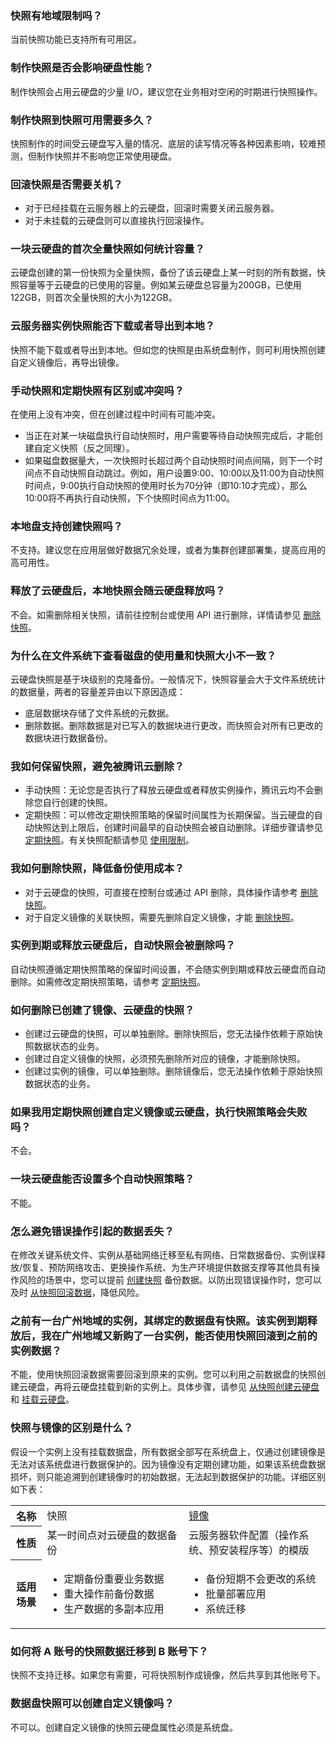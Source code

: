 ### 快照有地域限制吗？
当前快照功能已支持所有可用区。

### 制作快照是否会影响硬盘性能？
制作快照会占用云硬盘的少量 I/O，建议您在业务相对空闲的时期进行快照操作。

### 制作快照到快照可用需要多久？
快照制作的时间受云硬盘写入量的情况、底层的读写情况等各种因素影响，较难预测，但制作快照并不影响您正常使用硬盘。

### 回滚快照是否需要关机？
- 对于已经挂载在云服务器上的云硬盘，回滚时需要关闭云服务器。
- 对于未挂载的云硬盘则可以直接执行回滚操作。

### 一块云硬盘的首次全量快照如何统计容量？
云硬盘创建的第一份快照为全量快照，备份了该云硬盘上某一时刻的所有数据，快照容量等于云硬盘的已使用的容量。例如某云硬盘总容量为200GB，已使用122GB，则首次全量快照的大小为122GB。

### 云服务器实例快照能否下载或者导出到本地？
快照不能下载或者导出到本地。但如您的快照是由系统盘制作，则可利用快照创建自定义镜像后，再导出镜像。

### 手动快照和定期快照有区别或冲突吗？
在使用上没有冲突，但在创建过程中时间有可能冲突。
- 当正在对某一块磁盘执行自动快照时，用户需要等待自动快照完成后，才能创建自定义快照（反之同理）。
- 如果磁盘数据量大，一次快照时长超过两个自动快照时间点间隔，则下一个时间点不自动快照自动跳过。例如，用户设置9:00、10:00以及11:00为自动快照时间点，9:00执行自动快照的使用时长为70分钟（即10:10才完成），那么10:00将不再执行自动快照，下个快照时间点为11:00。

### 本地盘支持创建快照吗？
不支持。建议您在应用层做好数据冗余处理，或者为集群创建部署集，提高应用的高可用性。

### 释放了云硬盘后，本地快照会随云硬盘释放吗？
不会。如需删除相关快照，请前往控制台或使用 API 进行删除，详情请参见 [删除快照](https://cloud.tencent.com/document/product/362/5758)。

### 为什么在文件系统下查看磁盘的使用量和快照大小不一致？
云硬盘快照是基于块级别的克隆备份。一般情况下，快照容量会大于文件系统统计的数据量，两者的容量差异由以下原因造成：
- 底层数据块存储了文件系统的元数据。
- 删除数据。删除数据是对已写入的数据块进行更改，而快照会对所有已更改的数据块进行数据备份。

### 我如何保留快照，避免被腾讯云删除？
- 手动快照：无论您是否执行了释放云硬盘或者释放实例操作，腾讯云均不会删除您自行创建的快照。
- 定期快照：可以修改定期快照策略的保留时间属性为长期保留。当云硬盘的自动快照达到上限后，创建时间最早的自动快照会被自动删除。详细步骤请参见 [定期快照](https://cloud.tencent.com/document/product/362/8191)。有关快照配额请参见 [使用限制](https://cloud.tencent.com/document/product/362/5145)。

### 我如何删除快照，降低备份使用成本？
- 对于云硬盘的快照，可直接在控制台或通过 API 删除，具体操作请参考 [删除快照](https://cloud.tencent.com/document/product/362/5758)。
- 对于自定义镜像的关联快照，需要先删除自定义镜像，才能 [删除快照](https://cloud.tencent.com/document/product/362/5758)。

### 实例到期或释放云硬盘后，自动快照会被删除吗？
自动快照遵循定期快照策略的保留时间设置，不会随实例到期或释放云硬盘而自动删除。如需修改定期快照策略，请参考 [定期快照](https://cloud.tencent.com/document/product/362/8191)。

### 如何删除已创建了镜像、云硬盘的快照？
- 创建过云硬盘的快照，可以单独删除。删除快照后，您无法操作依赖于原始快照数据状态的业务。
- 创建过自定义镜像的快照，必须预先删除所对应的镜像，才能删除快照。
- 创建过实例的镜像，可以单独删除。删除镜像后，您无法操作依赖于原始快照数据状态的业务。

### 如果我用定期快照创建自定义镜像或云硬盘，执行快照策略会失败吗？
不会。


### 一块云硬盘能否设置多个自动快照策略？
不能。

### 怎么避免错误操作引起的数据丢失？
在修改关键系统文件、实例从基础网络迁移至私有网络、日常数据备份、实例误释放/恢复、预防网络攻击、更换操作系统、为生产环境提供数据支撑等其他具有操作风险的场景中，您可以提前 [创建快照](https://cloud.tencent.com/document/product/362/5755) 备份数据。以防出现错误操作时，您可以及时 [从快照回滚数据](https://cloud.tencent.com/document/product/362/5756)，降低风险。

### 之前有一台广州地域的实例，其绑定的数据盘有快照。该实例到期释放后，我在广州地域又新购了一台实例，能否使用快照回滚到之前的实例数据？
不能，使用快照回滚数据需要回滚到原来的实例。您可以利用之前数据盘的快照创建云硬盘，再将云硬盘挂载到新的实例上。具体步骤，请参见 [从快照创建云硬盘](https://cloud.tencent.com/document/product/362/5757) 和 [挂载云硬盘](https://cloud.tencent.com/document/product/362/5745)。

### 快照与镜像的区别是什么？
假设一个实例上没有挂载数据盘，所有数据全部写在系统盘上，仅通过创建镜像是无法对该系统盘进行数据保护的。因为镜像没有定期创建功能，如果该系统盘数据损坏，则只能追溯到创建镜像时的初始数据，无法起到数据保护的功能。详细区别如下表：
<table>
		<tr>
		<th width="10%">名称</th>
		<td width="45%">快照</td>
		<td><a href="https://cloud.tencent.com/document/product/213/4940">镜像</a></td>
		</tr>
		<tr>
		<th>性质</th>
			<td>某一时间点对云硬盘的数据备份</td>
	   	<td>云服务器软件配置（操作系统、预安装程序等）的模版</td>
		</tr>
		<tr>
		<th>适用场景</th>
		<td>
			<ul>
				<li>定期备份重要业务数据</li>
				<li>重大操作前备份数据</li>
				<li>生产数据的多副本应用</li>
			</ul>
		</td>
		<td>
			<ul>
				<li>备份短期不会更改的系统</li>
				<li>批量部署应用</li>
				<li>系统迁移</li>
			</ul>
		</td>
		</tr>
</table>

### 如何将 A 账号的快照数据迁移到 B 账号下？
快照不支持迁移。如果您有需要，可将快照制作成镜像，然后共享到其他账号下。

### 数据盘快照可以创建自定义镜像吗？
不可以。创建自定义镜像的快照云硬盘属性必须是系统盘。





